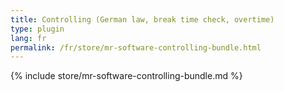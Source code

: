 ```yaml
---
title: Controlling (German law, break time check, overtime)
type: plugin
lang: fr
permalink: /fr/store/mr-software-controlling-bundle.html
---
```


{% include store/mr-software-controlling-bundle.md %}
